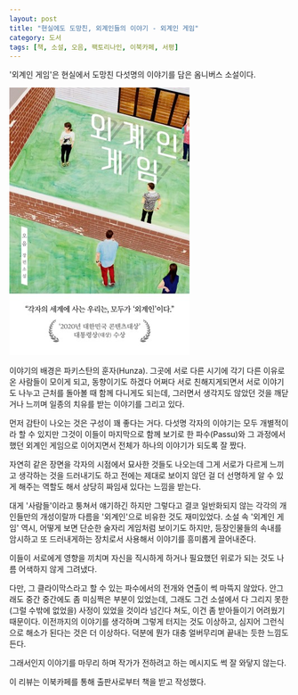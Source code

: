 ```yaml
---
layout: post
title: "현실에도 도망친, 외계인들의 이야기 - 외계인 게임"
category: 도서
tags: [책, 소설, 오음, 팩토리나인, 이북카페, 서평]
---
```


'외계인 게임'은
현실에서 도망친 다섯명의 이야기를 담은 옴니버스 소설이다.

![표지](/images/alien-game-book-h480.jpg)

이야기의 배경은 파키스탄의 훈자(Hunza).
그곳에 서로 다른 시기에 각기 다른 이유로 온 사람들이 모이게 되고,
동향이기도 하겠다 어쩌다 서로 친해지게되면서
서로 이야기도 나누고 근처를 돌아볼 때 함께 다니게도 되는데,
그러면서 생각지도 않았던 것을 깨닫거나 느끼며 일종의 치유를 받는 이야기를 그리고 있다.

먼저 감탄이 나오는 것은 구성이 꽤 좋다는 거다.
다섯명 각자의 이야기는 모두 개별적이라 할 수 있지만
그것이 이들이 마지막으로 함께 보기로 한 파수(Passu)와
그 과정에서 했던 외계인 게임으로 이어지면서 전체가 하나의 이야기가 되도록 잘 짰다.

자연히 같은 장면을 각자의 시점에서 묘사한 것들도 나오는데
그게 서로가 다르게 느끼고 생각하는 것을 드러내기도 하고
전에는 제대로 보이지 않던 걸 더 선명하게 알 수 있게 해주는 역할도 해서
상당히 짜임새 있다는 느낌을 받는다.

대게 '사람들'이라고 퉁쳐서 얘기하긴 하지만
그렇다고 결코 일반화되지 않는 각각의 개인들만의 개성이랄까 다름을
'외계인'으로 비유한 것도 재미있었다.
소설 속 '외계인 게임' 역시, 어떻게 보면 단순한 술자리 게임처럼 보이기도 하지만,
등장인물들의 속내를 암시하고 또 드러내게하는 장치로서 사용해서
이야기를 흥미롭게 끌어내준다.

이들이 서로에게 영향을 끼치며 자신을 직시하게 하거나
필요했던 위로가 되는 것도 나름 어색하지 않게 그려냈다.

다만, 그 클라이막스라고 할 수 있는 파수에서의 전개와 연출이 썩 마뜩지 않았다.
안그래도 중간 중간에도 좀 미심쩍은 부분이 있었는데,
그래도 그건 소설에서 다 그리지 못한 (그럴 수밖에 없었을) 사정이 있었을 것이라 넘긴다 쳐도,
이건 좀 받아들이기 어려웠기 때문이다.
이전까지의 이야기를 생각하며 그렇게 터지는 것도 이상하고,
심지어 그런식으로 해소가 된다는 것은 더 이상하다.
덕분에 뭔가 대충 얼버무리며 끝내는 듯한 느낌도 든다.

그래서인지 이야기를 마무리 하며 작가가 전하려고 하는 메시지도 썩 잘 와닿지 않는다.



<div class="im im-info">
이 리뷰는 이북카페를 통해 출판사로부터 책을 받고 작성했다.
</div>
